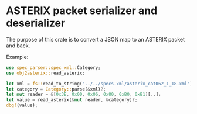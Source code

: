 # ASTERIX packet serializer and deserializer

The purpose of this crate is to convert a JSON map to an ASTERIX packet and back. 

Example:
```rust
use spec_parser::spec_xml::Category;
use obj2asterix::read_asterix;

let xml = fs::read_to_string("../../specs-xml/asterix_cat062_1_18.xml")?;
let category = Category::parse(&xml)?;
let mut reader = &[0x3E, 0x00, 0x06, 0x80, 0xB0, 0xB1][..];
let value = read_asterix(&mut reader, &category)?;
dbg!(value);
```